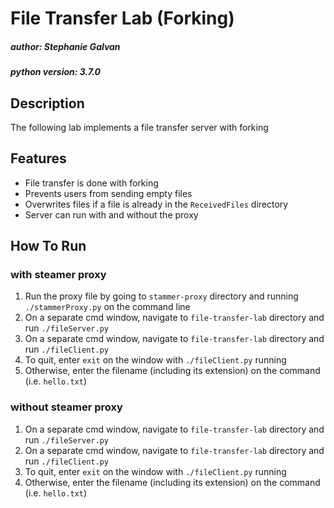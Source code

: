 # File Transfer Lab (Forking)

##### author: Stephanie Galvan
##### python version: 3.7.0

## Description

The following lab implements a file transfer server with forking

## Features

* File transfer is done with forking
* Prevents users from sending empty files
* Overwrites files if a file is already in the `ReceivedFiles` directory
* Server can run with and without the proxy

## How To Run

### with steamer proxy

1. Run the proxy file by going to `stammer-proxy` directory and running `./stammerProxy.py` on the command line
2. On a separate cmd window, navigate to `file-transfer-lab` directory and run `./fileServer.py`
3. On a separate cmd window, navigate to `file-transfer-lab` directory and run `./fileClient.py`
4. To quit, enter `exit` on the window with `./fileClient.py` running
5. Otherwise, enter the filename (including its extension) on the command (i.e. `hello.txt`)

### without steamer proxy
1. On a separate cmd window, navigate to `file-transfer-lab` directory and run `./fileServer.py`
2. On a separate cmd window, navigate to `file-transfer-lab` directory and run `./fileClient.py`
3. To quit, enter `exit` on the window with `./fileClient.py` running
4. Otherwise, enter the filename (including its extension) on the command (i.e. `hello.txt`)